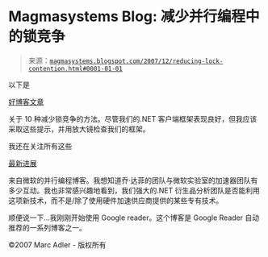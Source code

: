 <!--yml

分类：未分类

日期：2024-05-18 05:06:06

-->

# Magmasystems Blog: 减少并行编程中的锁竞争

> 来源：[`magmasystems.blogspot.com/2007/12/reducing-lock-contention.html#0001-01-01`](http://magmasystems.blogspot.com/2007/12/reducing-lock-contention.html#0001-01-01)

以下是

[好博客文章](http://www.thinkingparallel.com/2007/07/31/10-ways-to-reduce-lock-contention-in-threaded-programs/)

关于 10 种减少锁竞争的方法。尽管我们的.NET 客户端框架表现良好，但我应该采取这些提示，并用放大镜检查我们的框架。

我还在关注所有这些

[最新进展](http://www.bluebytesoftware.com/blog/2007/11/30/ParallelExtensionsCTPIsAvailable.aspx)

来自微软的并行编程博客。我想知道乔·达菲的团队与微软实验室的加速器团队有多少互动。我也非常感兴趣地看到，我们强大的.NET 衍生品分析团队是否能利用这项新技术，而不是/除了使用硬件加速供应商提供的某些专有技术。

顺便说一下...我刚刚开始使用 Google reader。这个博客是 Google Reader 自动推荐的一系列博客之一。

©2007 Marc Adler - 版权所有
